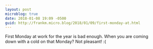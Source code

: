 ```yaml
---
layout: post
microblog: true
date: 2018-01-08 19:09 -0500
guid: http://frankm.micro.blog/2018/01/09/first-monday-at.html
---
```

First Monday at work for the year is bad enough. When you are coming down with a cold on that Monday? Not pleasant! :( 
